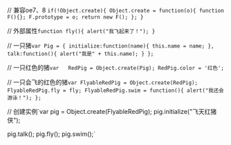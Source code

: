 // 兼容oe7、8
`if(!Object.create){
	Object.create = function(o){
		function F(){};
		F.prototype = o;
		return new F();
	};
}`

// 外部属性`function fly(){
	alert("我飞起来了！");
}`


// 一只猪`var Pig = {
		initialize:function(name){
			this.name = name;
		},
		talk:function(){
			alert("我是" + this.name);
		}
	};`


// 一只红色的猪`var	RedPig = Object.create(Pig);
	RedPig.color = '红色';`


// 一只会飞的红色的猪`var FlyableRedPig = Object.create(RedPig);
	FlyableRedPig.fly = fly;
	FlyableRedPig.swim = function(){
		alert("我还会游泳！");
	};`


// 创建实例`var pig = Object.create(FlyableRedPig);
	pig.initialize("飞天红猪侠");

pig.talk();
pig.fly();
pig.swim();`

